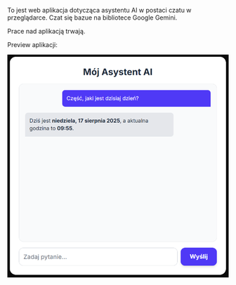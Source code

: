 To jest web aplikacja dotycząca asystentu AI w postaci czatu w przeglądarce. Czat się bazue na bibliotece Google Gemini.


Prace nad aplikacją trwają. 


Preview aplikacji:

![Zrzut ekranu aplikacji_1](AI_chat_(screenshot).png)

